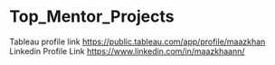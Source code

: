 # Top_Mentor_Projects
Tableau profile link https://public.tableau.com/app/profile/maazkhan
Linkedin Profile Link https://www.linkedin.com/in/maazkhaann/


